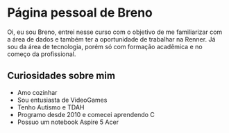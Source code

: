 # Página pessoal de Breno

Oi, eu sou Breno, entrei nesse curso com o objetivo de me familiarizar com a área de dados e também ter a oportunidade de trabalhar na Renner. Já sou da área de tecnologia, porém só com formação acadêmica e no começo da profissional.

## Curiosidades sobre mim
 - Amo cozinhar
 - Sou entusiasta de VideoGames
 - Tenho Autismo e TDAH
 - Programo desde 2010 e comecei aprendendo C
 - Possuo um notebook Aspire 5 Acer


